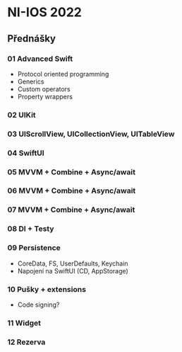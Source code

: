 # NI-IOS 2022

## Přednášky

### 01 Advanced Swift

* Protocol oriented programming
* Generics
* Custom operators
* Property wrappers

### 02 UIKit

### 03 UIScrollView, UICollectionView, UITableView

### 04 SwiftUI

### 05 MVVM + Combine + Async/await

### 06 MVVM + Combine + Async/await

### 07 MVVM + Combine + Async/await

### 08 DI + Testy

### 09 Persistence
- CoreData, FS, UserDefaults, Keychain
- Napojení na SwiftUI (CD, AppStorage)

### 10 Pušky + extensions
- Code signing?

### 11 Widget

### 12 Rezerva
